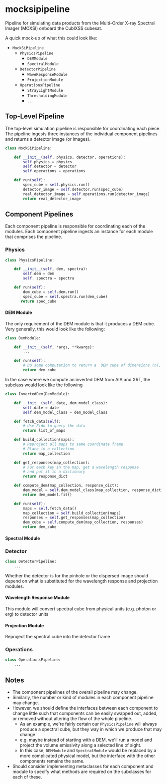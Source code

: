 # mocksipipeline

Pipeline for simulating data products from the Multi-Order X-ray Spectral Imager (MOXSI) onboard
the CubIXSS cubesat.

A quick mock-up of what this could look like:

* `MockSiPipeline`
  * `PhysicsPipeline`
    * `DEMModule`
    * `SpectralModule`
  * `DetectorPipeline`
    * `WaveResponseModule`
    * `ProjectionModule`
  * `OperationsPipeline`
    * `StrayLightModule`
    * `ThresholdingModule`
    * `...`

## Top-Level Pipeline

The top-level simulation pipeline is responsible for coordinating each piece.
The pipeline ingests three instances of the individual component pipelines and returns a detector image (or images).

```python
class MockSiPipeline:

    def __init__(self, physics, detector, operations):
        self.physics = physics
        self.detector = detector
        self.operations = operations

    def run(self):
        spec_cube = self.physics.run()
        detector_image = self.detector.run(spec_cube)
        real_detector_image = self.operations.run(detector_image)
        return real_detector_image
```

## Component Pipelines

Each component pipeline is responsible for coordinating each of the modules.
Each component pipeline ingests an instance for each module that comprises the pipeline.

### Physics

```python
class PhysicsPipeline:

    def __init__(self, dem, spectra):
        self.dem = dem
        self. spectra = spectra

    def run(self):
        dem_cube = self.dem.run()
        spec_cube = self.spectra.run(dem_cube)
       return spec_cube
```

#### DEM Module

The only requirement of the DEM module is that it produces a DEM cube.
Very generally, this would look like the following:

```python
class DemModule:

    def __init__(self, *args, **kwargs):
        ...

    def run(self):
        # Do some computation to return a  DEM cube of dimensions (nT, nX, nY)
        return dem_cube
```

In the case where we compute an inverted DEM from AIA and XRT, the subclass would look like the following

```python
class InvertedDem(DemModule):

    def __init__(self, date, dem_model_class):
        self.date = date
        self.dem_model_class = dem_model_class

    def fetch_data(self):
        # Use Fido to query the data
        return list_of_maps

    def build_collection(maps):
        # Reproject all maps to same coordinate frame
        # Place in a collection 
        return map_collection

    def get_responses(map_collection):
        # For each key in the map, get a wavelength response
        # and put it in a dictionary
        return response_dict

    def compute_dem(map_collection, response_dict):
        dem_model = self.dem_model_class(map_collection, response_dict)
        return dem_model.fit()

    def run(self):
        maps = self.fetch_data()
        map_collection = self.build_collection(maps)
        responses = self.get_responses(map_collection)
        dem_cube = self.compute_dem(map_collection, responses)
        return dem_cube
```

#### Spectral Module

### Detector

```python
class DetectorPipeline:
    ...
```

Whether the detector is for the pinhole or the dispersed image should depend on what is substituted for the wavelength response and projection modules.

#### Wavelength Response Module

This module will convert spectral cube from physical units (e.g. photon or erg) to detector units

#### Projection Module

Reproject the spectral cube into the detector frame

### Operations

```python
class OperationsPipeline:
    ...
```

## Notes

* The component pipelines of the overall pipeline may change.
* Similarly, the number or kind of modules in each component pipeline may change.
* However, we should define the interfaces between each component to change little such that components can be easily swapped out, added, or removed without altering the flow of the whole pipeline.
  * As an example, we're fairly certain our `PhysicsPipeline` will always produce a spectral cube, but they way in which we produce that may change
  * e.g. maybe instead of starting with a DEM, we'll run a model and project the volume emissivity along a selected line of sight.
  * In this case, `DEMModule` and `SpectralModule` would be replaced by a more complicated physical model, but the interface with the other components remains the same.
* Should consider implementing metaclasses for each component and module to specify what methods are required on the subclasses for each of these.